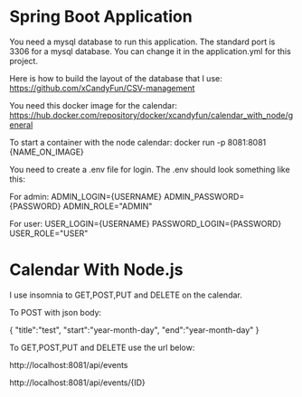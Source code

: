 # Spring Boot Application

You need a mysql database to run this application.
The standard port is 3306 for a mysql database.
You can change it in the application.yml for this project.

Here is how to build the layout of the database that I use:
https://github.com/xCandyFun/CSV-management

You need this docker image for the calendar:
https://hub.docker.com/repository/docker/xcandyfun/calendar_with_node/general

To start a container with the node calendar:
docker run -p 8081:8081 {NAME_ON_IMAGE} 

You need to create a .env file for login.
The .env should look something like this:

For admin:
ADMIN_LOGIN={USERNAME}
ADMIN_PASSWORD={PASSWORD}
ADMIN_ROLE="ADMIN"

For user:
USER_LOGIN={USERNAME}
PASSWORD_LOGIN={PASSWORD}
USER_ROLE="USER"


# Calendar With Node.js

I use insomnia to GET,POST,PUT and DELETE on the calendar.

To POST with json body:

{
"title":"test",
"start":"year-month-day",
"end":"year-month-day"
}

To GET,POST,PUT and DELETE use the url below:

http://localhost:8081/api/events

http://localhost:8081/api/events/{ID}

